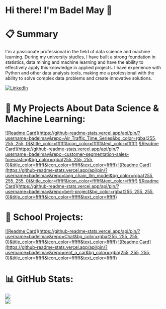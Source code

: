 # Hi there! I'm Badel May 👋

# 📋 Summary
I'm a passionate professional in the field of data science and machine learning. During my university studies, I have built a strong foundation in statistics, data mining and machine learning and have the ability to effectively apply this knowledge in applied projects. I have experience with Python and other data analysis tools, making me a professional with the ability to solve complex data problems and create innovative solutions.

[![LinkedIn](https://img.shields.io/badge/LinkedIn-%230077B5.svg?logo=linkedin&logoColor=white)](https://linkedin.com/in/badel-may)

# 🤖 My Projects About Data Science & Machine Learning:
[![Readme Card](https://github-readme-stats.vercel.app/api/pin/?username=badelmay&repo=Air_Traffic_Time_Series&bg_color=rgba(255, 255, 255, 0)&title_color=ffffff&icon_color=ffffff&text_color=ffffff)](https://github.com/badelmay/Air_Traffic_Time_Series) [![Readme Card](https://github-readme-stats.vercel.app/api/pin/?username=badelmay&repo=customer-segmentation-sales-forecasting&bg_color=rgba(255, 255, 255, 0)&title_color=ffffff&icon_color=ffffff&text_color=ffffff)](https://github.com/badelmay/customer-segmentation-sales-forecasting) [![Readme Card](https://github-readme-stats.vercel.app/api/pin/?username=badelmay&repo=lang_chain_llm_model&bg_color=rgba(255, 255, 255, 0)&title_color=ffffff&icon_color=ffffff&text_color=ffffff)](https://github.com/badelmay/lang_chain_llm_model) [![Readme Card](https://github-readme-stats.vercel.app/api/pin/?username=badelmay&repo=bert-project&bg_color=rgba(255, 255, 255, 0)&title_color=ffffff&icon_color=ffffff&text_color=ffffff)](https://github.com/badelmay/bert-project)

# 🏫 School Projects:
[![Readme Card](https://github-readme-stats.vercel.app/api/pin/?username=badelmay&repo=Chat&bg_color=rgba(255, 255, 255, 0)&title_color=ffffff&icon_color=ffffff&text_color=ffffff)](https://github.com/badelmay/Chat) [![Readme Card](https://github-readme-stats.vercel.app/api/pin/?username=badelmay&repo=rent_a_car&bg_color=rgba(255, 255, 255, 0)&title_color=ffffff&icon_color=ffffff&text_color=ffffff)](https://github.com/badelmay/rent_a_car)

# 📊 GitHub Stats:
![](https://github-readme-stats.vercel.app/api/top-langs/?username=badelmay&theme=dark&hide_border=false&include_all_commits=false&count_private=false&layout=compact) <br>
![](https://github-readme-streak-stats.herokuapp.com/?user=badelmay&theme=dark&hide_border=false)
